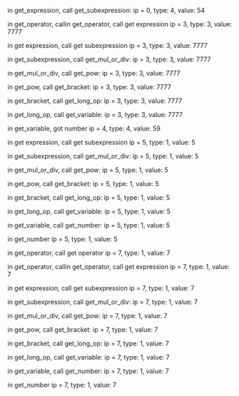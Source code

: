 in get_expression, call get_subexpression:   ip = 0, type: 4, value: 54


in get_operator, callin get_operator, call get expression   ip = 3, type: 3, value: 7777


in get expression, call get subexpression   ip = 3, type: 3, value: 7777


in get_subexpression, call get_mul_or_div:   ip = 3, type: 3, value: 7777


in get_mul_or_div, call get_pow:   ip = 3, type: 3, value: 7777


in get_pow, call get_bracket:   ip = 3, type: 3, value: 7777


in get_bracket, call get_long_op:   ip = 3, type: 3, value: 7777


in get_long_op, call get_variable:   ip = 3, type: 3, value: 7777


in get_variable, got number   ip = 4, type: 4, value: 59


in get expression, call get subexpression   ip = 5, type: 1, value: 5


in get_subexpression, call get_mul_or_div:   ip = 5, type: 1, value: 5


in get_mul_or_div, call get_pow:   ip = 5, type: 1, value: 5


in get_pow, call get_bracket:   ip = 5, type: 1, value: 5


in get_bracket, call get_long_op:   ip = 5, type: 1, value: 5


in get_long_op, call get_variable:   ip = 5, type: 1, value: 5


in get_variable, call get_number:   ip = 5, type: 1, value: 5


in get_number   ip = 5, type: 1, value: 5


in get_operator, call get operator   ip = 7, type: 1, value: 7


in get_operator, callin get_operator, call get expression   ip = 7, type: 1, value: 7


in get expression, call get subexpression   ip = 7, type: 1, value: 7


in get_subexpression, call get_mul_or_div:   ip = 7, type: 1, value: 7


in get_mul_or_div, call get_pow:   ip = 7, type: 1, value: 7


in get_pow, call get_bracket:   ip = 7, type: 1, value: 7


in get_bracket, call get_long_op:   ip = 7, type: 1, value: 7


in get_long_op, call get_variable:   ip = 7, type: 1, value: 7


in get_variable, call get_number:   ip = 7, type: 1, value: 7


in get_number   ip = 7, type: 1, value: 7



